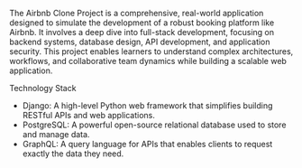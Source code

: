 The Airbnb Clone Project is a comprehensive, real-world application designed to simulate the development of a robust booking platform like Airbnb. It involves a deep dive into full-stack development, focusing on backend systems, database design, API development, and application security. This project enables learners to understand complex architectures, workflows, and collaborative team dynamics while building a scalable web application.

Technology Stack
- Django: A high-level Python web framework that simplifies building RESTful APIs and web applications.
- PostgreSQL: A powerful open-source relational database used to store and manage data.
- GraphQL: A query language for APIs that enables clients to request exactly the data they need.
